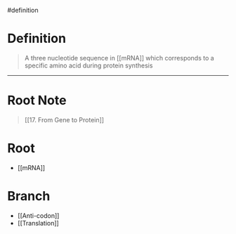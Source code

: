 #definition
# Definition
> A three nucleotide sequence in [[mRNA]] which corresponds to a specific amino acid during protein synthesis
***
# Root Note
> [[17. From Gene to Protein]]
# Root
- [[mRNA]]
# Branch
- [[Anti-codon]]
- [[Translation]]